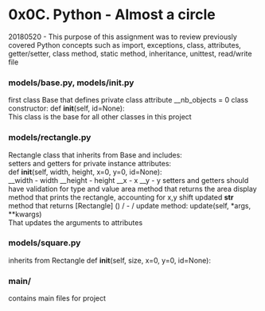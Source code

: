 # 0x0C. Python - Almost a circle

20180520 - This purpose of this assignment was to review previously covered Python concepts such as import, exceptions, class, attributes, getter/setter, class method, static method, inheritance, unittest, read/write file

### models/base.py, models/__init__.py
first class Base that defines private class attribute __nb_objects = 0 
class constructor: def __init__(self, id=None):  
This class is the base for all other classes in this project  

### models/rectangle.py
Rectangle class that inherits from Base and includes:  
setters and getters for private instance attributes:  
def __init__(self, width, height, x=0, y=0, id=None):  
__width - width
__height - height
__x - x
__y - y
setters and getters should have validation for type and value
area method that returns the area
display method that prints the rectangle, accounting for x,y shift
updated __str__ method that returns [Rectangle] (<id>) <x>/<y> - <width>/<height>
update method: update(self, *args, **kwargs)  
That updates the arguments to attributes

### models/square.py
inherits from Rectangle
def __init__(self, size, x=0, y=0, id=None):

### main/
contains main files for project